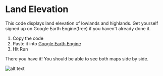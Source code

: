 # Land Elevation

This code displays land elevation of lowlands and highlands. Get yourself signed up on Google Earth Engine(free) if you haven't already done it. 

1. Copy the code
2. Paste it into [Google Earth Engine](https://code.earthengine.google.com/)
3. Hit Run

There you have it! You should be able to see both maps side by side.

![alt text](https://raw.githubusercontent.com/mayojich/GoogleEarthEngine/master/Land%20Elevation_preview.png "Google Earth Engine")
